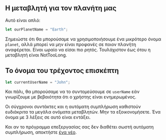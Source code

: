 ## Η μεταβλητή για τον πλανήτη μας

Αυτό είναι απλό:

```js
let ourPlanetName = "Earth";
```

Σημειώστε ότι θα μπορούσαμε να χρησιμοποιήσουμε ένα μικρότερο όνομα `planet`, αλλά μπορεί να μην είναι προφανές σε ποιον πλανήτη αναφέρεται. Είναι ωραίο να είσαι πιο ρητός. Τουλάχιστον έως ότου η μεταβλητή είναι NotTooLong.

## Το όνομα του τρέχοντος επισκέπτη

```js
let currentUserName = "John";
```

Και πάλι, θα μπορούσαμε να το συντομεύσουμε σε `userName` εάν γνωρίζουμε με βεβαιότητα ότι ο χρήστης είναι ενημερωμένος.

Οι σύγχρονοι συντάκτες και η αυτόματη συμπλήρωση καθιστούν ευδιάκριτα τα μεγάλα ονόματα μεταβλητών. Μην τα εξοικονομήσετε. Ένα όνομα με 3 λέξεις σε αυτό είναι εντάξει.

Και αν το πρόγραμμα επεξεργασίας σας δεν διαθέτει σωστή αυτόματη συμπλήρωση, αποκτήστε [ένα νέο](/code-editors).
